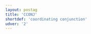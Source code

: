 ```yaml
---
layout: postag
title: 'CCONJ'
shortdef: 'coordinating conjunction'
udver: '2'
---
```

<!-- Interlanguage links updated Po 11. listopadu 2024, 20:09:20 CET -->
